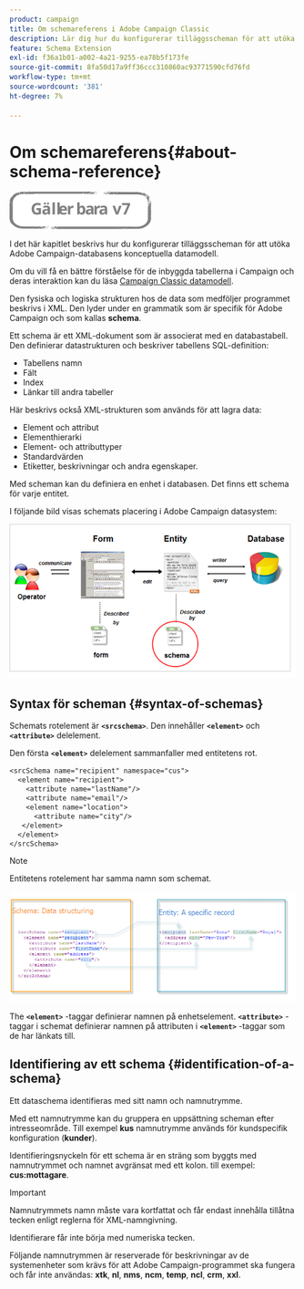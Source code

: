 ```yaml
---
product: campaign
title: Om schemareferens i Adobe Campaign Classic
description: Lär dig hur du konfigurerar tilläggsscheman för att utöka den konceptuella datamodellen för Adobe Campaign Classic-databasen
feature: Schema Extension
exl-id: f36a1b01-a002-4a21-9255-ea78b5f173fe
source-git-commit: 8fa50d17a9ff36ccc310860ac93771590cfd76fd
workflow-type: tm+mt
source-wordcount: '381'
ht-degree: 7%

---
```


# Om schemareferens{#about-schema-reference}

![](../../assets/v7-only.svg)

I det här kapitlet beskrivs hur du konfigurerar tilläggsscheman för att utöka Adobe Campaign-databasens konceptuella datamodell.

Om du vill få en bättre förståelse för de inbyggda tabellerna i Campaign och deras interaktion kan du läsa [Campaign Classic datamodell](https://helpx.adobe.com/se/campaign/kb/acc-datamodel.html).

Den fysiska och logiska strukturen hos de data som medföljer programmet beskrivs i XML. Den lyder under en grammatik som är specifik för Adobe Campaign och som kallas **schema**.

Ett schema är ett XML-dokument som är associerat med en databastabell. Den definierar datastrukturen och beskriver tabellens SQL-definition:

* Tabellens namn
* Fält
* Index
* Länkar till andra tabeller

Här beskrivs också XML-strukturen som används för att lagra data:

* Element och attribut
* Elementhierarki
* Element- och attributtyper
* Standardvärden
* Etiketter, beskrivningar och andra egenskaper.

Med scheman kan du definiera en enhet i databasen. Det finns ett schema för varje entitet.

I följande bild visas schemats placering i Adobe Campaign datasystem:

![](assets/reference_schema_intro.png)

## Syntax för scheman {#syntax-of-schemas}

Schemats rotelement är **`<srcschema>`**. Den innehåller **`<element>`** och **`<attribute>`** delelement.

Den första **`<element>`** delelement sammanfaller med entitetens rot.

```
<srcSchema name="recipient" namespace="cus">
  <element name="recipient">  
    <attribute name="lastName"/>
    <attribute name="email"/>
    <element name="location">
      <attribute name="city"/>
   </element>
  </element>
</srcSchema>
```

>[!NOTE]
>
>Entitetens rotelement har samma namn som schemat.

![](assets/s_ncs_configuration_schema_and_entity.png)

The **`<element>`** -taggar definierar namnen på enhetselement. **`<attribute>`** -taggar i schemat definierar namnen på attributen i **`<element>`** -taggar som de har länkats till.

## Identifiering av ett schema {#identification-of-a-schema}

Ett dataschema identifieras med sitt namn och namnutrymme.

Med ett namnutrymme kan du gruppera en uppsättning scheman efter intresseområde. Till exempel **kus** namnutrymme används för kundspecifik konfiguration (**kunder**).

Identifieringsnyckeln för ett schema är en sträng som byggts med namnutrymmet och namnet avgränsat med ett kolon. till exempel: **cus:mottagare**.

>[!IMPORTANT]
>
>Namnutrymmets namn måste vara kortfattat och får endast innehålla tillåtna tecken enligt reglerna för XML-namngivning.
>
>Identifierare får inte börja med numeriska tecken.
>
>Följande namnutrymmen är reserverade för beskrivningar av de systemenheter som krävs för att Adobe Campaign-programmet ska fungera och får inte användas: **xtk**, **nl**, **nms**, **ncm**, **temp**, **ncl**, **crm**, **xxl**.

